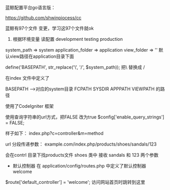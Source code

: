 蓝鲸配置平台go语言版：

https://github.com/shwinpiocess/cc

蓝鲸有97个文件 变更，学习这97个文件就ok

1. 根据环境变量 读配置
development
testing
production


system_path => system
application_folder => application
view_folder => ''  默认view路径在application目录下面

define('BASEPATH', str_replace('\\', '/', $system_path));
 把\\ 替换成 /



在index 文件中定义了

BASEPATH   -->对应的system目录
FCPATH
SYSDIR
APPPATH
VIEWPATH 
的路径



使用了CodeIgniter 框架

使用查询字符串的url方式，把FALSE 改为true
$config['enable_query_strings'] = FALSE;

样子如下：
index.php?c=controller&m=method


url 分段传递参数：
example.com/index.php/products/shoes/sandals/123

会在contrl 目录下找products文件  shoes 类中 接收 sandals 和 123 两个参数

+ 默认控制器
在 application/config/routes.php 中定义了默认控制器 welcome

$route['default_controller'] = 'welcome';  访问网站首页时跳转到这里